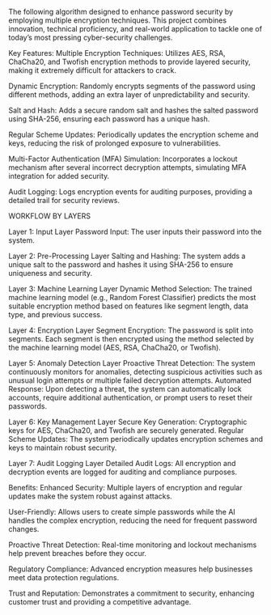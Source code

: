The following algorithm designed to enhance password security by employing multiple encryption techniques. This project combines innovation, technical proficiency, and real-world application to tackle one of today’s most pressing cyber-security challenges.


Key Features:
Multiple Encryption Techniques: Utilizes AES, RSA, ChaCha20, and Twofish encryption methods to provide layered security, making it extremely difficult for attackers to crack.

Dynamic Encryption: Randomly encrypts segments of the password using different methods, adding an extra layer of unpredictability and security.

Salt and Hash: Adds a secure random salt and hashes the salted password using SHA-256, ensuring each password has a unique hash.

Regular Scheme Updates: Periodically updates the encryption scheme and keys, reducing the risk of prolonged exposure to vulnerabilities.

Multi-Factor Authentication (MFA) Simulation: Incorporates a lockout mechanism after several incorrect decryption attempts, simulating MFA integration for added security.

Audit Logging: Logs encryption events for auditing purposes, providing a detailed trail for security reviews.


WORKFLOW BY LAYERS

Layer 1: Input Layer
Password Input: The user inputs their password into the system.

Layer 2: Pre-Processing Layer
Salting and Hashing: The system adds a unique salt to the password and hashes it using SHA-256 to ensure uniqueness and security.

Layer 3: Machine Learning Layer
Dynamic Method Selection: The trained machine learning model (e.g., Random Forest Classifier) predicts the most suitable encryption method based on features like segment length, data type, and previous success.

Layer 4: Encryption Layer
Segment Encryption: The password is split into segments. Each segment is then encrypted using the method selected by the machine learning model (AES, RSA, ChaCha20, or Twofish).

Layer 5: Anomaly Detection Layer
Proactive Threat Detection: The system continuously monitors for anomalies, detecting suspicious activities such as unusual login attempts or multiple failed decryption attempts.
Automated Response: Upon detecting a threat, the system can automatically lock accounts, require additional authentication, or prompt users to reset their passwords.

Layer 6: Key Management Layer
Secure Key Generation: Cryptographic keys for AES, ChaCha20, and Twofish are securely generated.
Regular Scheme Updates: The system periodically updates encryption schemes and keys to maintain robust security.

Layer 7: Audit Logging Layer
Detailed Audit Logs: All encryption and decryption events are logged for auditing and compliance purposes.


Benefits:
Enhanced Security: Multiple layers of encryption and regular updates make the system robust against attacks.

User-Friendly: Allows users to create simple passwords while the AI handles the complex encryption, reducing the need for frequent password changes.

Proactive Threat Detection: Real-time monitoring and lockout mechanisms help prevent breaches before they occur.

Regulatory Compliance: Advanced encryption measures help businesses meet data protection regulations.

Trust and Reputation: Demonstrates a commitment to security, enhancing customer trust and providing a competitive advantage.
